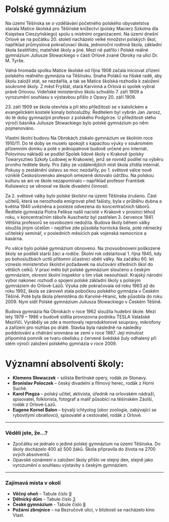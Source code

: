 # Polské gymnázium

Na území Těšínska se o vzdělávání početného polského obyvatelstva starala Matice školská pro Těšínské knížectví (polsky Macierz Szkolna dla Księstwa Cieszyńskiego) spolu s místními organizacemi. Na území dnešní Orlové se na počátku 20. století nacházelo velké množství polských škol, například průmyslová pokračovací škola, jednoroční rodinná škola, základní škola šestitřídní, mateřské školy a jiné. Mezi ně patřilo i Polské reálné gymnázium Juliusze Słowackiego v části Orlové zvané Obroky na ulici Dr. M. Tyrše.

Valná hromada spolku Matice školské od října 1908 začala iniciovat zřízení polského reálného gymnázia na Těšínsku. Snaha Poláků na říšské radě, aby školu založil stát, se nezdařila, a tak se Matice školská rozhodla k založení soukromé školy. Z měst Fryštát, stará Karvinná a Orlová si spolek vybral právě Orlovou. Vídeňské ministerstvo školu schválilo 7. září 1909 a vyrozumění souhlasu s výstavbou přišlo z Opavy 20. září 1909.

23\. září 1909 se škola otevřela a při této příležitosti se v katolickém a evangelickém kostele konaly bohoslužby. Ředitelem byl vybrán Jan Jarosz, do té doby gymnazijní profesor z polského Podgórze. U příležitosti stého výročí básníka Juliusze Słowackiego bylo polské gymnázium po něm pojmenováno.

Vlastní školní budovu Na Obrokách získalo gymnázium ve školním roce 1910/11. Do té doby se muselo spokojit s kapacitou výuky v soukromém přízemním domku a poté v jednopatrové budově určené pro internát. Polovinou nákladů se podílel Spolek lidové školy v Krakově (polsky Towarysztwo Szkoły Ludowej w Krakowie), jenž se rovněž podílel na výběru prvního ředitele školy. Pro žáky ze vzdálenějších míst škola zřídila internát. Pokusy o zestátnění ústavu se moc nezdařily, po 1. světové válce nově vzniklé Československo alespoň omezeně dotovalo údržbu. Na polskou kulturu se ani ve škole nezapomínalo – například profesor František Kulisiewicz se věnoval ve škole divadelní činnosti.

Za 2. světové války bylo polské školství na území Těšínska zrušeno. Část učitelů, která se nerozhodla emigrovat před fašisty, byla v průběhu dubna a května 1940 uvězněna a posléze odvezena do koncentračních táborů. Ředitele gymnázia Piotra Felikse našli nacisté v Krakově v prosinci téhož roku, v koncentračním táboře Auschwitz byl zastřelen 3. července 1941. Většina profesorů se osvobození nedožila. Budova školy během války sloužila jiným účelům – nejdříve zde působila hornická škola, poté německý učitelský seminář, v posledních měsících pak vojenská nemocnice a kasárna.

Po válce bylo polské gymnázium obnoveno. Na znovuobnovení poškozené školy se podíleli starší žáci a rodiče. Školní rok odstartoval 1. října 1945, kdy po bohoslužbách uctili přítomní účastníci oběti války. Na začátku 60. let vzneslo ministerstvo školství požadavek na slučování středních škol do větších celků. V praxi mělo být polské gymnázium sloučeno s českým gymnáziem, okresní školní inspektor s tím však nesouhlasil. Krajský národní výbor nakonec rozhodl o spojení polské základní školy s polským gymnáziem do Orlové-Lazů. Výuka zde pokračovala od roku 1963 až do roku 1992, škola se zároveň stala pobočkou polského gymnázia v Českém Těšíně. Poté byla škola přemístěna do Karviné-Hranic, kde působila do roku 2009. Nyní sídlí Polské gymnázium Juliusza Słowackiego v Českém Těšíně.

Budova gymnázia Na Obrokách v roce 1962 sloužila hudební škole. Mezi lety 1979 – 1986 v budově sídlila provozovna podniku TESLA Valašské Meziříčí. Vyráběly se zde a montovaly reproduktorové soupravy, mikrofony a zařízení pro rozhlas po drátě. Stavba byla následně na následky poddolování a chátrání srovnána se zemí v roce 1987. Její minulost připomíná pomník ve tvaru obelisku z červené švédské žuly odhalený při stém výročí založení polského gymnázia v roce 2009.

# Významní absolventi školy:

- **Klemens Słowaczek** – sólista Berlínské opery, rodák ze Stonavy.
- **Bronislav Poloczek** – český divadelní a filmový herec, rodák z Horní Suché.
- **Karol Piegza** – polský učitel, aktivista, úředník na orlovském nádraží, spisovatel, folklorista, fotograf a malíř působící na těšínském Záolší, rodák z Orlové-Lazů.
- **Eugene Kornel Balon** – bývalý ichtyolog (obor zoologie, zabývající se rybovitými obratlovci), spisovatel a cestovatel, rodák z Orlové.

---

### Věděli jste, že...?

- Zpočátku se jednalo o jediné polské gymnázium na území Těšínska. Do školy docházelo 400 až 500 žáků. Škola připravila do života na 2700 svých absolventů.
- Opavské oznámení o založení školy přišlo ve stejný den, stejně jako vyrozumění o souhlasu výstavby s českým gymnáziem.

---

### Zajímavá místa v okolí

- **Věčný oheň** – Tabule číslo [9](/misto/9)
- **Dělnický dům** - Tabule číslo [3](/misto/3)
- **České gymnázium** - Tabule číslo [8](/misto/8)
- **Požární zbrojnice** – na Bezručově ulici, v blízkosti se nacházelo kino Vlast.
